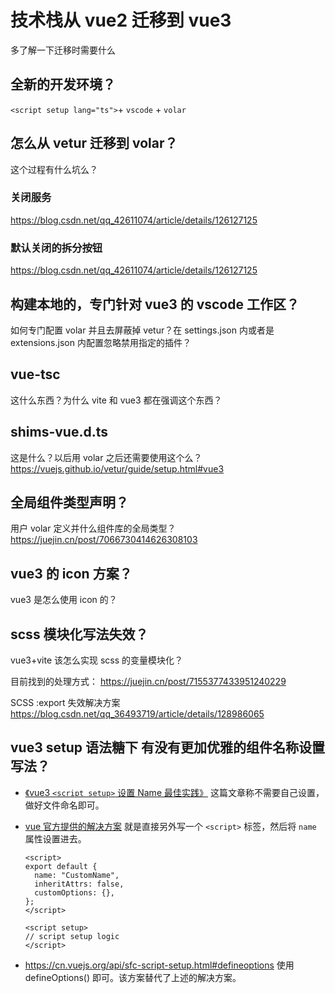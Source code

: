 # 技术栈从 vue2 迁移到 vue3

多了解一下迁移时需要什么

## 全新的开发环境？

`<script setup lang="ts">`+ `vscode` + `volar`

## 怎么从 vetur 迁移到 volar？

这个过程有什么坑么？

### 关闭服务

https://blog.csdn.net/qq_42611074/article/details/126127125

### 默认关闭的拆分按钮

https://blog.csdn.net/qq_42611074/article/details/126127125

## 构建本地的，专门针对 vue3 的 vscode 工作区？

如何专门配置 volar 并且去屏蔽掉 vetur？在 settings.json 内或者是 extensions.json 内配置忽略禁用指定的插件？

## vue-tsc

这什么东西？为什么 vite 和 vue3 都在强调这个东西？

## shims-vue.d.ts

这是什么？以后用 volar 之后还需要使用这个么？
https://vuejs.github.io/vetur/guide/setup.html#vue3

## 全局组件类型声明？

用户 volar 定义并什么组件库的全局类型？
https://juejin.cn/post/7066730414626308103

## vue3 的 icon 方案？

vue3 是怎么使用 icon 的？

## scss 模块化写法失效？

vue3+vite 该怎么实现 scss 的变量模块化？

目前找到的处理方式：
https://juejin.cn/post/7155377433951240229

SCSS :export 失效解决方案
https://blog.csdn.net/qq_36493719/article/details/128986065

## vue3 setup 语法糖下 有没有更加优雅的组件名称设置写法？

- [《vue3 `<script setup>` 设置 Name 最佳实践》](https://juejin.cn/post/7114155218857623565)
  这篇文章称不需要自己设置，做好文件命名即可。

- [vue 官方提供的解决方案](https://github.com/vuejs/rfcs/blob/master/active-rfcs/0040-script-setup.md#declaring-additional-options)
  就是直接另外写一个 `<script>` 标签，然后将 `name` 属性设置进去。

  ```vue
  <script>
  export default {
  	name: "CustomName",
  	inheritAttrs: false,
  	customOptions: {},
  };
  </script>

  <script setup>
  // script setup logic
  </script>
  ```

- https://cn.vuejs.org/api/sfc-script-setup.html#defineoptions
  使用 defineOptions() 即可。该方案替代了上述的解决方案。

